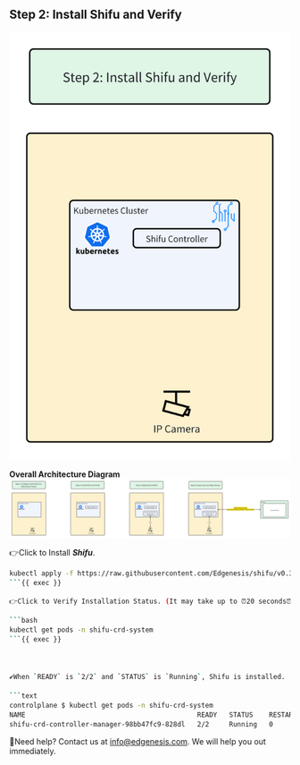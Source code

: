 ## Step 2: Install Shifu and Verify

![step2](../../images/shifu/step2.png)

**Overall Architecture Diagram**
![Architecture](../../images/shifu/overall_architecture.png)



👉Click to Install ***Shifu***.

```bash
kubectl apply -f https://raw.githubusercontent.com/Edgenesis/shifu/v0.39.0/pkg/k8s/crd/install/shifu_install.yml
```{{ exec }}

👉Click to Verify Installation Status. (It may take up to ⏰20 seconds⏰ to install.)

```bash
kubectl get pods -n shifu-crd-system 
```{{ exec }}



✔️When `READY` is `2/2` and `STATUS` is `Running`, Shifu is installed.

```text
controlplane $ kubectl get pods -n shifu-crd-system 
NAME                                           READY   STATUS    RESTARTS   AGE
shifu-crd-controller-manager-98bb47fc9-828dl   2/2     Running   0          22s
```


🔔Need help? Contact us at [info@edgenesis.com](mailto:info@edgenesis.com). We will help you out immediately.
